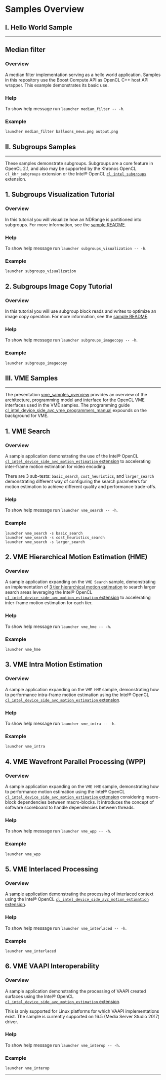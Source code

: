 # Samples Overview

## I. Hello World Sample
____________
## Median filter

### Overview

A median filter implementation serving as a hello world application. Samples in this repository use the Boost Compute API as OpenCL C++ host API wrapper. This example demonstrates its basic use.

### Help
To show help message run `launcher median_filter -- -h`.

### Example
    launcher median_filter balloons_news.png output.png

## II. Subgroups Samples
____________

These samples demonstrate subgroups. Subgroups are a core feature in OpenCL 2.1, and also may be supported by the Khronos OpenCL `cl_khr_subgroups` extension or the Intel® OpenCL [`cl_intel_subgroups`](https://www.khronos.org/registry/OpenCL/extensions/intel/cl_intel_subgroups.txt) extension.

## 1. Subgroups Visualization Tutorial

### Overview

In this tutorial you will visualize how an NDRange is partitioned into subgroups. For more information, see the [sample README](../compute_samples/applications/subgroups_visualization_tutorial/README.md).

### Help
To show help message run `launcher subgroups_visualization -- -h`.

### Example
    launcher subgroups_visualization

## 2. Subgroups Image Copy Tutorial

### Overview

In this tutorial you will use subgroup block reads and writes to optimize an image copy operation. For more information, see the [sample README](../compute_samples/applications/subgroups_imagecopy_tutorial/README.md).

### Help
To show help message run `launcher subgroups_imagecopy -- -h`.

### Example
    launcher subgroups_imagecopy

## III. VME Samples
_________________

The presentation [vme_samples_overview](../docs/presentations/vme_samples_overview.pdf) provides an overview of the architecture, programming model and interface for the OpenCL VME interfaces used in the VME samples. The programming guide [cl_intel_device_side_avc_vme_programmers_manual](../docs/programmer_guides/cl_intel_device_side_avc_vme_programmers_manual.pdf) expounds on the background for VME. 

## 1. VME Search

### Overview

A sample application demonstrating the use of the Intel® OpenCL [`cl_intel_device_side_avc_motion_estimation` extension](https://www.khronos.org/registry/OpenCL/extensions/intel/cl_intel_device_side_avc_motion_estimation.txt) to accelerating inter-frame motion estimation for video encoding.

There are 3 sub-tests: `basic_search`, `cost_heuristics`, and `larger_search` demonstrating different way of configuring the search parameters for motion estimation to achieve different quality and performance trade-offs.

### Help
To show help message run `launcher vme_search -- -h`.

### Example
    launcher vme_search -s basic_search
    launcher vme_search -s cost_heuristics_search
    launcher vme_search -s larger_search

## 2. VME Hierarchical Motion Estimation (HME)

### Overview

A sample application expanding on the `VME Search` sample, demonstrating an implementation of [3 tier hierarchical motion estimation](http://homepages.inf.ed.ac.uk/rbf/CVonline/LOCAL_COPIES/AV0405/ZAMPOGLU/Hierarchicalestimation.html) to search larger search areas leveraging the Intel® OpenCL [`cl_intel_device_side_avc_motion_estimation` extension](https://www.khronos.org/registry/OpenCL/extensions/intel/cl_intel_device_side_avc_motion_estimation.txt) to accelerating inter-frame motion estimation for each tier.

### Help
To show help message run `launcher vme_hme -- -h`.

### Example
    launcher vme_hme

## 3. VME Intra Motion Estimation

### Overview

A sample application expanding on the `VME HME` sample, demonstrating how to performance intra-frame motion estimation using the Intel® OpenCL [`cl_intel_device_side_avc_motion_estimation` extension](https://www.khronos.org/registry/OpenCL/extensions/intel/cl_intel_device_side_avc_motion_estimation.txt).

### Help
To show help message run `launcher vme_intra -- -h`.

### Example
    launcher vme_intra

## 4. VME Wavefront Parallel Processing (WPP)

### Overview

A sample application expanding on the `VME HME` sample, demonstrating how to performance motion estimation using the Intel® OpenCL [`cl_intel_device_side_avc_motion_estimation` extension](https://www.khronos.org/registry/OpenCL/extensions/intel/cl_intel_device_side_avc_motion_estimation.txt) considering macro-block dependencies between macro-blocks. It introduces the concept of software scoreboard to handle dependencies between threads.

### Help
To show help message run `launcher vme_wpp -- -h`.

### Example
    launcher vme_wpp

## 5. VME Interlaced Processing

### Overview

A sample application demonstrating the processing of interlaced context using the Intel® OpenCL [`cl_intel_device_side_avc_motion_estimation` extension](https://www.khronos.org/registry/OpenCL/extensions/intel/cl_intel_device_side_avc_motion_estimation.txt).

### Help
To show help message run `launcher vme_interlaced -- -h`.

### Example
    launcher vme_interlaced

## 6. VME VAAPI Interoperability

### Overview

A sample application demonstrating the processing of VAAPI created surfaces  using the Intel® OpenCL [`cl_intel_device_side_avc_motion_estimation` extension](https://www.khronos.org/registry/OpenCL/extensions/intel/cl_intel_device_side_avc_motion_estimation.txt).

This is only supported for Linux platforms for which VAAPI implementations exist. The sample is currently supported on 16.5 (Media Server Studio 2017) driver.

### Help
To show help message run `launcher vme_interop -- -h`.

### Example
    launcher vme_interop

_______